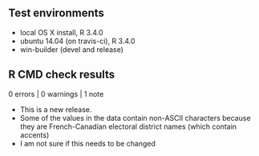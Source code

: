 ## Test environments
* local OS X install, R 3.4.0
* ubuntu 14.04 (on travis-ci), R 3.4.0
* win-builder (devel and release)

## R CMD check results

0 errors | 0 warnings | 1 note

* This is a new release.
* Some of the values in the data contain non-ASCII characters because they are French-Canadian electoral district names (which contain accents)
* I am not sure if this needs to be changed



